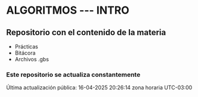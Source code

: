 # ALGORITMOS --- INTRO

## Repositorio con el contenido de la materia

- Prácticas
- Bitácora
- Archivos .gbs

### Este repositorio se actualiza constantemente

Última actualización pública: 16-04-2025 20:26:14 zona horaria UTC-03:00
